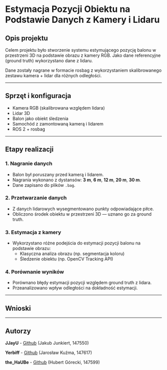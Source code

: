 # Estymacja Pozycji Obiektu na Podstawie Danych z Kamery i Lidaru

## Opis projektu

Celem projektu było stworzenie systemu estymującego pozycję balonu w przestrzeni 3D na podstawie obrazu z kamery RGB. Jako dane referencyjne (ground truth) wykorzystano dane z lidaru.

Dane zostały nagrane w formacie rosbag z wykorzystaniem skalibrowanego zestawu kamera + lidar dla różnych odległości.

---

## Sprzęt i konfiguracja

- Kamera RGB (skalibrowana względem lidara)
- Lidar 3D
- Balon jako obiekt śledzenia
- Samochód z zamontowaną kamerą i lidarem
- ROS 2 + rosbag

---

## Etapy realizacji

### 1. Nagranie danych
- Balon był poruszany przed kamerą i lidarem.
- Nagrania wykonano z dystansów: **3 m**, **6 m**, **12 m**, **20 m**, **30 m**.
- Dane zapisano do plików `.bag`.

### 2. Przetwarzanie danych
- Z danych lidarowych wysegmentowano punkty odpowiadające piłce.
- Obliczono środek obiektu w przestrzeni 3D — uznano go za ground truth.

### 3. Estymacja z kamery
- Wykorzystano różne podejścia do estymacji pozycji balonu na podstawie obrazu:
  - Klasyczna analiza obrazu (np. segmentacja koloru)
  - Śledzenie obiektu (np. OpenCV Tracking API)

### 4. Porównanie wyników
- Porównano błędy estymacji pozycji względem ground truth z lidara.
- Przeanalizowano wpływ odległości na dokładność estymacji.

---

## Wnioski

---

## Autorzy

__JJayU__ - [Github](https://github.com/JJayU) (Jakub Junkiert, 147550)

__Yerbiff__ - [Github](https://github.com/Yerbiff) (Jarosław Kuźma, 147617)

__the_HaUBe__ - [Github](https://github.com/theHaUBe) (Hubert Górecki, 147599)

